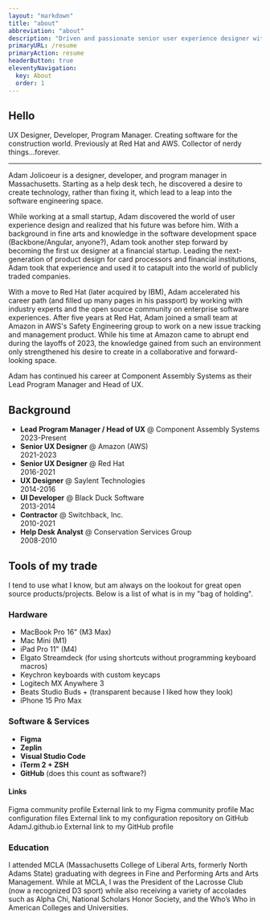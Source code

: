 ```yaml
---
layout: "markdown"
title: "about"
abbreviation: "about"
description: "Driven and passionate senior user experience designer with a background in software development."
primaryURL: /resume
primaryAction: resume
headerButton: true
eleventyNavigation:
  key: About
  order: 1
---
```


## Hello

UX Designer, Developer, Program Manager. Creating software for the construction world. Previously at Red Hat and AWS. Collector of nerdy things...forever.

---

Adam Jolicoeur is a designer, developer, and program manager in Massachusetts. Starting as a help desk tech, he discovered a desire to create technology, rather than fixing it, which lead to a leap into the software engineering space.

While working at a small startup, Adam discovered the world of user experience design and realized that his future was before him. With a background in fine arts and knowledge in the software development space (Backbone/Angular, anyone?), Adam took another step forward by becoming the first ux designer at a financial startup. Leading the next-generation of product design for card processors and financial institutions, Adam took that experience and used it to catapult into the world of publicly traded companies.

With a move to Red Hat (later acquired by IBM), Adam accelerated his career path (and filled up many pages in his passport) by working with industry experts and the open source community on enterprise software experiences. After five years at Red Hat, Adam joined a small team at Amazon in AWS's Safety Engineering group to work on a new issue tracking and management product. While his time at Amazon came to abrupt end during the layoffs of 2023, the knowledge gained from such an environment only strengthened his desire to create in a collaborative and forward-looking space.

Adam has continued his career at Component Assembly Systems as their Lead Program Manager and Head of UX.

## Background

- **Lead Program Manager / Head of UX** @ Component Assembly Systems<br>2023-Present
- **Senior UX Designer** @ Amazon (AWS)<br>2021-2023
- **Senior UX Designer** @ Red Hat<br>2016-2021
- **UX Designer** @ Saylent Technologies<br>2014-2016
- **UI Developer** @ Black Duck Software<br>2013-2014
- **Contractor** @ Switchback, Inc.<br>2010-2021
- **Help Desk Analyst** @ Conservation Services Group<br>2008-2010

## Tools of my trade

I tend to use what I know, but am always on the lookout for great open source products/projects. Below is a list of what is in my "bag of holding".

### Hardware

- MacBook Pro 16" (M3 Max)
- Mac Mini (M1)
- iPad Pro 11" (M4)
- Elgato Streamdeck (for using shortcuts without programming keyboard macros)
- Keychron keyboards with custom keycaps
- Logitech MX Anywhere 3
- Beats Studio Buds + (transparent because I liked how they look)
- iPhone 15 Pro Max

### Software & Services

- **Figma**
- **Zeplin**
- **Visual Studio Code**
- **iTerm 2 + ZSH**
- **GitHub** (does this count as software?)

#### Links

<sl-button href="https://www.figma.com/@adamj" variant="text" size="large" target="_blank">
  Figma community profile
  <sl-visually-hidden>External link to my Figma community profile</sl-visually-hidden>
  <fa-icon type="duotone" weight="solid" name="arrow-up-right-from-square" size="md"></fa-icon>
</sl-button>

<sl-button href="https://www.adamjolicoeur.com/config" variant="text" size="large" target="_blank">
  Mac configuration files
  <sl-visually-hidden>External link to my configuration repository on GitHub</sl-visually-hidden>
  <fa-icon type="duotone" weight="solid" name="arrow-up-right-from-square" size="md"></fa-icon>
</sl-button>

<sl-button href="https://www.github.com/AdamJ" variant="text" size="large" target="_blank">
  AdamJ.github.io
  <sl-visually-hidden>External link to my GitHub profile</sl-visually-hidden>
  <fa-icon type="duotone" weight="solid" name="arrow-up-right-from-square" size="md"></fa-icon>
</sl-button>

### Education

I attended MCLA (Massachusetts College of Liberal Arts, formerly North Adams State) graduating with degrees in Fine and Performing Arts and Arts Management. While at MCLA, I was the President of the Lacrosse Club (now a recognized D3 sport) while also receiving a variety of accolades such as Alpha Chi, National Scholars Honor Society, and the Who’s Who in American Colleges and Universities.
